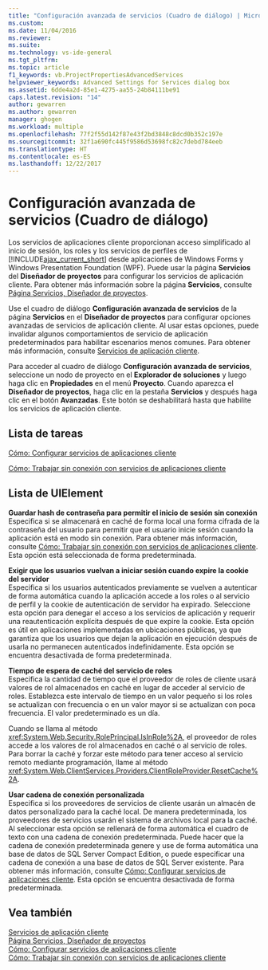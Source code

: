 ```yaml
---
title: "Configuración avanzada de servicios (Cuadro de diálogo) | Microsoft Docs"
ms.custom: 
ms.date: 11/04/2016
ms.reviewer: 
ms.suite: 
ms.technology: vs-ide-general
ms.tgt_pltfrm: 
ms.topic: article
f1_keywords: vb.ProjectPropertiesAdvancedServices
helpviewer_keywords: Advanced Settings for Services dialog box
ms.assetid: 6dde4a2d-85e1-4275-aa55-24b84111be91
caps.latest.revision: "14"
author: gewarren
ms.author: gewarren
manager: ghogen
ms.workload: multiple
ms.openlocfilehash: 77f2f55d142f87e43f2bd3848c8dcd0b352c197e
ms.sourcegitcommit: 32f1a690fc445f9586d53698fc82c7debd784eeb
ms.translationtype: HT
ms.contentlocale: es-ES
ms.lasthandoff: 12/22/2017
---
```

# <a name="advanced-settings-for-services-dialog-box"></a>Configuración avanzada de servicios (Cuadro de diálogo)
Los servicios de aplicaciones cliente proporcionan acceso simplificado al inicio de sesión, los roles y los servicios de perfiles de [!INCLUDE[ajax_current_short](../../ide/reference/includes/ajax_current_short_md.md)] desde aplicaciones de Windows Forms y Windows Presentation Foundation (WPF). Puede usar la página **Servicios** del **Diseñador de proyectos** para configurar los servicios de aplicación cliente. Para obtener más información sobre la página **Servicios**, consulte [Página Servicios, Diseñador de proyectos](../../ide/reference/services-page-project-designer.md).  
  
 Use el cuadro de diálogo **Configuración avanzada de servicios** de la página **Servicios** en el **Diseñador de proyectos** para configurar opciones avanzadas de servicios de aplicación cliente. Al usar estas opciones, puede invalidar algunos comportamientos de servicio de aplicación predeterminados para habilitar escenarios menos comunes. Para obtener más información, consulte [Servicios de aplicación cliente](/dotnet/framework/common-client-technologies/client-application-services).  
  
 Para acceder al cuadro de diálogo **Configuración avanzada de servicios**, seleccione un nodo de proyecto en el **Explorador de soluciones** y luego haga clic en **Propiedades** en el menú **Proyecto**. Cuando aparezca el **Diseñador de proyectos**, haga clic en la pestaña **Servicios** y después haga clic en el botón **Avanzadas**. Este botón se deshabilitará hasta que habilite los servicios de aplicación cliente.  
  
## <a name="task-list"></a>Lista de tareas  
 [Cómo: Configurar servicios de aplicaciones cliente](/dotnet/framework/common-client-technologies/how-to-configure-client-application-services)  
  
 [Cómo: Trabajar sin conexión con servicios de aplicaciones cliente](http://msdn.microsoft.com/en-us/f792cb16-8520-4a0f-9dc9-07bfbc454e38)  
  
## <a name="uielement-list"></a>Lista de UIElement  
 **Guardar hash de contraseña para permitir el inicio de sesión sin conexión**  
 Especifica si se almacenará en caché de forma local una forma cifrada de la contraseña del usuario para permitir que el usuario inicie sesión cuando la aplicación está en modo sin conexión. Para obtener más información, consulte [Cómo: Trabajar sin conexión con servicios de aplicaciones cliente](http://msdn.microsoft.com/en-us/f792cb16-8520-4a0f-9dc9-07bfbc454e38). Esta opción está seleccionada de forma predeterminada.  
  
 **Exigir que los usuarios vuelvan a iniciar sesión cuando expire la cookie del servidor**  
 Especifica si los usuarios autenticados previamente se vuelven a autenticar de forma automática cuando la aplicación accede a los roles o al servicio de perfil y la cookie de autenticación de servidor ha expirado. Seleccione esta opción para denegar el acceso a los servicios de aplicación y requerir una reautenticación explícita después de que expire la cookie. Esta opción es útil en aplicaciones implementadas en ubicaciones públicas, ya que garantiza que los usuarios que dejan la aplicación en ejecución después de usarla no permanecen autenticados indefinidamente. Esta opción se encuentra desactivada de forma predeterminada.  
  
 **Tiempo de espera de caché del servicio de roles**  
 Especifica la cantidad de tiempo que el proveedor de roles de cliente usará valores de rol almacenados en caché en lugar de acceder al servicio de roles. Establezca este intervalo de tiempo en un valor pequeño si los roles se actualizan con frecuencia o en un valor mayor si se actualizan con poca frecuencia. El valor predeterminado es un día.  
  
 Cuando se llama al método <xref:System.Web.Security.RolePrincipal.IsInRole%2A>, el proveedor de roles accede a los valores de rol almacenados en caché o al servicio de roles. Para borrar la caché y forzar este método para tener acceso al servicio remoto mediante programación, llame al método <xref:System.Web.ClientServices.Providers.ClientRoleProvider.ResetCache%2A>.  
  
 **Usar cadena de conexión personalizada**  
 Especifica si los proveedores de servicios de cliente usarán un almacén de datos personalizado para la caché local. De manera predeterminada, los proveedores de servicios usarán el sistema de archivos local para la caché. Al seleccionar esta opción se rellenará de forma automática el cuadro de texto con una cadena de conexión predeterminada. Puede hacer que la cadena de conexión predeterminada genere y use de forma automática una base de datos de SQL Server Compact Edition, o puede especificar una cadena de conexión a una base de datos de SQL Server existente. Para obtener más información, consulte [Cómo: Configurar servicios de aplicaciones cliente](/dotnet/framework/common-client-technologies/how-to-configure-client-application-services). Esta opción se encuentra desactivada de forma predeterminada.  
  
## <a name="see-also"></a>Vea también  
 [Servicios de aplicación cliente](/dotnet/framework/common-client-technologies/client-application-services)   
 [Página Servicios, Diseñador de proyectos](../../ide/reference/services-page-project-designer.md)   
 [Cómo: Configurar servicios de aplicaciones cliente](/dotnet/framework/common-client-technologies/how-to-configure-client-application-services)   
 [Cómo: Trabajar sin conexión con servicios de aplicaciones cliente](http://msdn.microsoft.com/en-us/f792cb16-8520-4a0f-9dc9-07bfbc454e38)